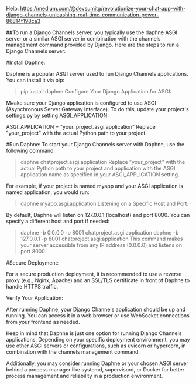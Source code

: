 Help: https://medium.com/@devsumitg/revolutionize-your-chat-app-with-django-channels-unleashing-real-time-communication-power-86814f198ca3



##To run a Django Channels server, you typically use the daphne ASGI server or a similar ASGI server in combination with the channels management command provided by Django.
Here are the steps to run a Django Channels server:

#Install Daphne:

Daphne is a popular ASGI server used to run Django Channels applications. You can install it via pip:

> pip install daphne
Configure Your Django Application for ASGI:

M#ake sure your Django application is configured to use ASGI (Asynchronous Server Gateway Interface). To do this, update your project's settings.py by setting ASGI_APPLICATION:

ASGI_APPLICATION = "your_project.asgi.application"
Replace "your_project" with the actual Python path to your project.

#Run Daphne:
To start your Django Channels server with Daphne, use the following command:

> daphne chatproject.asgi:application
Replace "your_project" with the actual Python path to your project and application with the ASGI application name as specified in your ASGI_APPLICATION setting.

For example, if your project is named myapp and your ASGI application is named application, you would run:


> daphne myapp.asgi:application
Listening on a Specific Host and Port:

By default, Daphne will listen on 127.0.0.1 (localhost) and port 8000. You can specify a different host and port if needed:

> daphne -b 0.0.0.0 -p 8001 chatproject.asgi:application
> daphne -b 127.0.0.1 -p 8001 chatproject.asgi:application
This command makes your server accessible from any IP address (0.0.0.0) and listens on port 8000.

#Secure Deployment:

For a secure production deployment, it is recommended to use a reverse proxy (e.g., Nginx, Apache) and an SSL/TLS certificate in front of Daphne to handle HTTPS traffic.

Verify Your Application:

After running Daphne, your Django Channels application should be up and running. You can access it in a web browser or use WebSocket connections from your frontend as needed.

Keep in mind that Daphne is just one option for running Django Channels applications. Depending on your specific deployment environment, you may use other ASGI servers or configurations, such as uvicorn or hypercorn, in combination with the channels management command.

Additionally, you may consider running Daphne or your chosen ASGI server behind a process manager like systemd, supervisord, or Docker for better process management and reliability in a production environment.